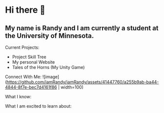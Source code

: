 # Hi there 👋
## My name is Randy and I am currently a student at the University of Minnesota.

Current Projects:
- Project Skill Tree
- My personal Website
- Tales of the Horns (My Unity Game)

Connect With Me:
![image](https://github.com/iamRandy/iamRandy/assets/41447760/a255b9ab-ba44-4844-8f7e-bec7d4161f86 | width=100)


What I know:

What I am excited to learn about:
<!--
**iamRandy/iamRandy** is a ✨ _special_ ✨ repository because its `README.md` (this file) appears on your GitHub profile.

Here are some ideas to get you started:

- 🔭 I’m currently working on ...
- 🌱 I’m currently learning ...
- 👯 I’m looking to collaborate on ...
- 🤔 I’m looking for help with ...
- 💬 Ask me about ...
- 📫 How to reach me: ...
- 😄 Pronouns: ...
- ⚡ Fun fact: ...
-->
